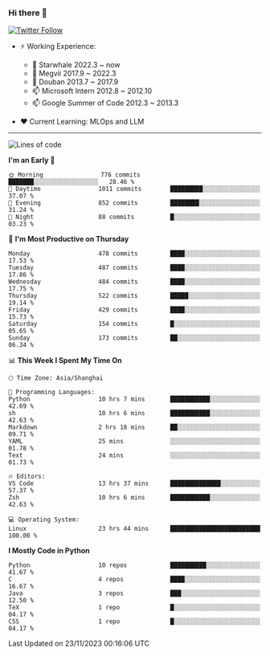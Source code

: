 ### Hi there 👋

[![Twitter Follow](https://img.shields.io/twitter/follow/tianweidut?style=social)](https://twitter.com/tianweidut)

- ⚡ Working Experience:
  - 🔭 Starwhale 2022.3 ~ now
  - 🌱 Megvii 2017.9 ~ 2022.3
  - 🌱 Douban 2013.7 ~ 2017.9
  - 📫 Microsoft Intern 2012.8 ~ 2012.10
  - 📫 Google Summer of Code 2012.3 ~ 2013.3

- ❤️ Current Learning: MLOps and LLM

---
<!--START_SECTION:waka-->
![Lines of code](https://img.shields.io/badge/From%20Hello%20World%20I%27ve%20Written-1.5%20million%20lines%20of%20code-blue)

**I'm an Early 🐤** 

```text
🌞 Morning                776 commits         ███████░░░░░░░░░░░░░░░░░░   28.46 % 
🌆 Daytime                1011 commits        █████████░░░░░░░░░░░░░░░░   37.07 % 
🌃 Evening                852 commits         ████████░░░░░░░░░░░░░░░░░   31.24 % 
🌙 Night                  88 commits          █░░░░░░░░░░░░░░░░░░░░░░░░   03.23 % 
```
📅 **I'm Most Productive on Thursday** 

```text
Monday                   478 commits         ████░░░░░░░░░░░░░░░░░░░░░   17.53 % 
Tuesday                  487 commits         ████░░░░░░░░░░░░░░░░░░░░░   17.86 % 
Wednesday                484 commits         ████░░░░░░░░░░░░░░░░░░░░░   17.75 % 
Thursday                 522 commits         █████░░░░░░░░░░░░░░░░░░░░   19.14 % 
Friday                   429 commits         ████░░░░░░░░░░░░░░░░░░░░░   15.73 % 
Saturday                 154 commits         █░░░░░░░░░░░░░░░░░░░░░░░░   05.65 % 
Sunday                   173 commits         ██░░░░░░░░░░░░░░░░░░░░░░░   06.34 % 
```


📊 **This Week I Spent My Time On** 

```text
🕑︎ Time Zone: Asia/Shanghai

💬 Programming Languages: 
Python                   10 hrs 7 mins       ███████████░░░░░░░░░░░░░░   42.69 % 
sh                       10 hrs 6 mins       ███████████░░░░░░░░░░░░░░   42.63 % 
Markdown                 2 hrs 18 mins       ██░░░░░░░░░░░░░░░░░░░░░░░   09.71 % 
YAML                     25 mins             ░░░░░░░░░░░░░░░░░░░░░░░░░   01.78 % 
Text                     24 mins             ░░░░░░░░░░░░░░░░░░░░░░░░░   01.73 % 

🔥 Editors: 
VS Code                  13 hrs 37 mins      ██████████████░░░░░░░░░░░   57.37 % 
Zsh                      10 hrs 6 mins       ███████████░░░░░░░░░░░░░░   42.63 % 

💻 Operating System: 
Linux                    23 hrs 44 mins      █████████████████████████   100.00 % 
```

**I Mostly Code in Python** 

```text
Python                   10 repos            ██████████░░░░░░░░░░░░░░░   41.67 % 
C                        4 repos             ████░░░░░░░░░░░░░░░░░░░░░   16.67 % 
Java                     3 repos             ███░░░░░░░░░░░░░░░░░░░░░░   12.50 % 
TeX                      1 repo              █░░░░░░░░░░░░░░░░░░░░░░░░   04.17 % 
CSS                      1 repo              █░░░░░░░░░░░░░░░░░░░░░░░░   04.17 % 
```




 Last Updated on 23/11/2023 00:16:06 UTC
<!--END_SECTION:waka-->
